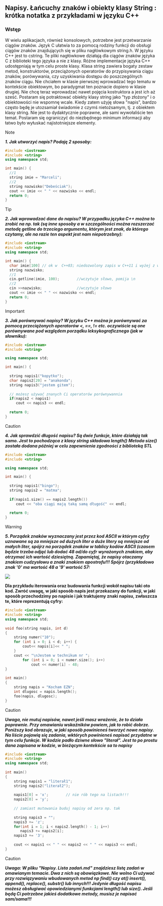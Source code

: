 ## Napisy. Łańcuchy znaków i obiekty klasy String : krótka notatka z przykładami w języku C++

### Wstęp

W wielu aplikacjach, również konsolowych, potrzebne jest przetwarzanie ciągów znaków.
Język C ułatwia to za pomocą rodziny funkcji do obsługi ciągów znaków znajdujących się w pliku nagłówkowym
string.h. W języku C++ jest to cstring. Te pliki nagłówkowe działają dla ciągów znaków języka C z biblioteki
tego języka a nie z klasy. Różne implementacje języka C++ udostępniają w tym celu proste klasy.
Klasa string zawiera bogaty zestaw metod, konstruktorów, przeciążonych operatorów do przypisywania ciągu
znaków, porówywania, czy uzyskiwania dostępu do poszczególnych znaków ciągu.
Nie chciałem w klasie pierwszej wprowadzać tego tematu w kontekście obiektowym, bo paradygmat ten poznacie dopiero
w klasie drugiej. Nie chcę teraz wprowadzać nawet pojęcia kostruktora a jest ich aż sześć.
Postaram się potraktować obiekty klasy string jako "typ złożony" i o obiektowości nie wspomnę wcale.
Kiedy zatem użyję słowa "napis", bardzo często będę je utozsamiał świadomie z czymś nietożsamym, tj. z 
obiektem klasy string. Nie jest to dydaktycznie poprawne, ale sami wywołaliście ten temat.
Postaram się ograniczyć do niezbędnego minimum informacji aby łatwo było wyłuskać najistotniejsze elementy.

> [!NOTE]
> ***1. Jak utworzyć napis? Podaję 2 sposoby:***

```cpp
#include <iostream>
#include <string>
using namespace std;

int main() {
  //1
  string imie = "Marceli";
  //2
  string nazwisko("Debeściak");
  cout << imie << " " << nazwisko << endl;
  return 0;
}
``` 

> [!TIP]
> ***2. Jak wprowadzać dane do napisu? W przypadku języka C++ można to zrobić na np. tak (są inne sposoby a w szczególności można rozszerzać metodę getline do trzeciego argumentu, którym jest znak, do którego czytamy, ale na razie ten aspekt jest nam niepotrzebny):***

```cpp
#include <iostream>
#include <string>
using namespace std;

int main() {
  char imie[100] // ok w  C++03; niedozwolony zapis w C++11 i wyżej z wyjątkiem c++17;
  string nazwisko;  
  //1
  cin.getline(imie, 100);        //wczytuje słowo, pomija \n
  //2
  cin >>nazwisko;                //wczytuje słowo  
  cout << imie << " " << nazwisko << endl;  
  return 0;
}
```

> [!IMPORTANT]
> ***3. Jak porównywać napisy? W języku C++ można je porównywać za pomocą przeciążonych operatorów <, ==, != etc.
> oczywiście są one porównywane pod względem porządku leksykograficznego (jak w słowniku):***

```cpp
#include <iostream>
#include <string>

using namespace std;

int main() {
  
  string napis1("kopytko");
  char napis2[20] = "anakonda";
  string napis3("jestem gitem");
  
  // możesz używać znanych Ci operatorów porównywannia
  if(napis2 < napis1)
     cout << napis3 << endl;
     
  return 0;
}
```

> [!CAUTION]
> ***4. Jak sprawdzić długość napisu? Są dwie funkcje, które działają tak samo. Jest to pochodząca z klasy string składowa length()***
> ***Metoda size() została dodana później w celu zapewnienia zgodności z biblioteką STL***

```cpp
#include <iostream>
#include <string>

using namespace std;

int main() {
  
  string napis1("bingo");
  string napis2 = "matma";
  
  if(napis1.size() == napis2.length())
     cout << "oba ciągi mają taką samą długość" << endl;
     
  return 0;
}
```

> [!WARNING]
> ***5. Porządek znaków wyznaczany jest przez kod ASCII w którym cyfry uznawane są za mniejsze od dużych liter  a duże litery są***
> ***mniejsze od małych liter, spójrz na porządek znaków w tablicy kodów ASCII (czasem będzie trzeba odjąć lub dodać 48 od/do cyfr***
> ***wyrażonych znakiem, aby otrzymać ich wartość dziesiętną. Zapamiętaj, że napisy otaczamy znakiem cudzysłowu a znaki znakiem***
> ***apostrofu!!! Spójrz (przykładowo znak '0' ma wartość 48 a '9' wartość 57:***

![](https://cdn.shopify.com/s/files/1/1014/5789/files/Standard-ASCII-Table_large.jpg?10669400161723642407)

****Dla przykładu iterowania oraz budowania funkcji wokół napisu taki oto kod. Zwróć uwagę, w jaki sposób napis jest przekazany do funkcji,
w jaki sposób przechodzimy po napisie i jak traktujemy znaki napisu, zwłaszcza te, które reprezentują cyfry:****

```cpp
#include <iostream>
#include <string> 
using namespace std; 
  
void foo(string napis, int d) 
{  
    string numer("10");
    for (int i = 0; i < d; i++) { 
        cout<< napis[i]<< " "; 
    }    
    cout << "\nJestem w technikum nr ";
        for (int i = 0; i < numer.size(); i++)  
            cout << numer[i] - 48; 
} 
  
int main() 
{ 
    string napis = "Kocham EZN"; 
    int dlugosc = napis.length(); 
    foo(napis, dlugosc); 
}
```
> [!CAUTION]
> ***Uwaga, nie mutuj napisów, nawet jeśli masz wrażenie, że to działa poprawnie. Przy omawianiu wskaźników powiem, jak to robić dobrze.***
> ***Poniższy kod obrazuje, w jaki sposób powinieneś tworzyć nowe napisy. Na liście pojawią się zadania, wktórych powinieneś napisać***
> ***przydatne w tym celu funkcje. W kodzie padło dziwne słowo "literał". Jest to po prostu dana zapisana w kodzie, w bieżącym kontekście sa to napisy***

```cpp
#include <iostream>
#include <string> 
using namespace std; 
  
int main() 
{
    string napis1 = "literał1";
    string napis2("literał2"); 
    
    napis1[0] = 'x';        // nie rób tego na listach!!!
    napis2[0] = 'y';          
    
    // zamiast mutowania buduj napisy od zera np. tak
    
    string napis3 = "";
    napis3 += 'z';
    for(int i = 1; i < napis2.length() - 1; i++)
       napis3 += napis2[i];
    napis3 += '3';
    
    cout << napis1 << " " << napis2 << " " << napis3 << endl;
}
```
> [!CAUTION]
>***Uwaga: W pliku "Napisy. Lista zadań.md" znajdziesz listę zadań w omawianym temacie. Dwa z nich są obowiązkowe.
> Nie wolno Ci używać przy rozwiązywaniu wbudowanych metod np find() czy at() insert(), append(), replace(), substr() lub innych!!!
> Jedynie długość napisu możesz obsługiwać opowiedzianymi funkcjami length() lub size().
> Jeśli będą Ci potrzebne jakieś dodatkowe metody, musisz je napisać sam/sama!!!***
